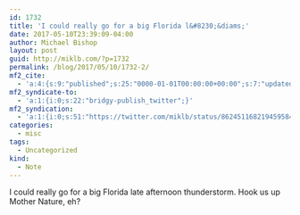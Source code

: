 ```yaml
---
id: 1732
title: 'I could really go for a big Florida l&#8230;&diams;'
date: 2017-05-10T23:39:09-04:00
author: Michael Bishop
layout: post
guid: http://miklb.com/?p=1732
permalink: /blog/2017/05/10/1732-2/
mf2_cite:
  - 'a:4:{s:9:"published";s:25:"0000-01-01T00:00:00+00:00";s:7:"updated";s:25:"0000-01-01T00:00:00+00:00";s:8:"category";a:1:{i:0;s:0:"";}s:6:"author";a:0:{}}'
mf2_syndicate-to:
  - 'a:1:{i:0;s:22:"bridgy-publish_twitter";}'
mf2_syndication:
  - 'a:1:{i:0;s:51:"https://twitter.com/miklb/status/862451168219459584";}'
categories:
  - misc
tags:
  - Uncategorized
kind:
  - Note
---
```

I could really go for a big Florida late afternoon thunderstorm. Hook us up Mother Nature, eh?